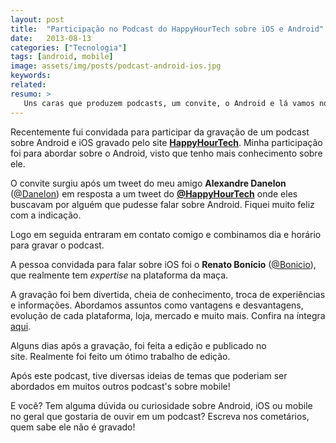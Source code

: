```yaml
---
layout: post
title:  "Participação no Podcast do HappyHourTech sobre iOS e Android"
date:   2013-08-13
categories: ["Tecnologia"]
tags: [android, mobile]
image: assets/img/posts/podcast-android-ios.jpg
keywords:
related:
resumo: >
   Uns caras que produzem podcasts, um convite, o Android e lá vamos nós de novo!
---
```

<p>Recentemente fui convidada para participar da gravação de um podcast sobre Android e iOS gravado pelo site <strong><a href="http://happyhourtech.com/" target="_blank">HappyHourTech</a></strong>. Minha participação foi para abordar sobre o Android, visto que tenho mais conhecimento sobre ele.</p>
<p>O convite surgiu após um tweet do meu amigo <strong>Alexandre Danelon</strong> (<a href="https://twitter.com/danelon" target="_blank">@Danelon</a>) em resposta a um tweet do <strong><a href="https://twitter.com/happyhourtech" target="_blank">@HappyHourTech</a></strong> onde eles buscavam por alguém que pudesse falar sobre Android. Fiquei muito feliz com a indicação.</p>
<p>Logo em seguida entraram em contato comigo e combinamos dia e horário para gravar o podcast.</p>
<p>A pessoa convidada para falar sobre iOS foi o <strong>Renato Bonício</strong> (<a href="https://twitter.com/bonicio" target="_blank">@Bonicio</a>), que realmente tem <em>expertise</em> na plataforma da maça.</p>
<p>A gravação foi bem divertida, cheia de conhecimento, troca de experiências e informações. Abordamos assuntos como vantagens e desvantagens, evolução de cada plataforma, loja, mercado e muito mais. Confira na íntegra <a title="Podcast Android e iOS" href="http://happyhourtech.com/h2t129-ios-vs-android-de-novo/" target="_blank">aqui</a>.</p>
<p>Alguns dias após a gravação, foi feita a edição e publicado no site. Realmente foi feito um ótimo trabalho de edição.</p>
<p>Após este podcast, tive diversas ideias de temas que poderiam ser abordados em muitos outros podcast's sobre mobile!</p>
<p>E você? Tem alguma dúvida ou curiosidade sobre Android, iOS ou mobile no geral que gostaria de ouvir em um podcast? Escreva nos cometários, quem sabe ele não é gravado!</p>
